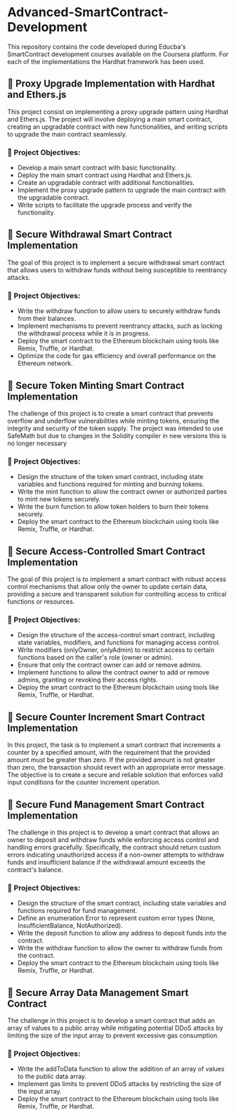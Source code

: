# Advanced-SmartContract-Development

This repository contains the code developed during Educba's SmartContract development courses available on the Coursera platform. For each of the implementations the Hardhat framework has been used.

## 📄 Proxy Upgrade Implementation with Hardhat and Ethers.js

This project consist on implementing a proxy upgrade pattern using Hardhat and Ethers.js. The project will involve deploying a main smart contract, creating an upgradable contract with new functionalities, and writing scripts to upgrade the main contract seamlessly.


### 📌 Project Objectives:

- Develop a main smart contract with basic functionality.
- Deploy the main smart contract using Hardhat and Ethers.js.
- Create an upgradable contract with additional functionalities.
- Implement the proxy upgrade pattern to upgrade the main contract with the upgradable contract.
- Write scripts to facilitate the upgrade process and verify the functionality.


## 📄 Secure Withdrawal Smart Contract Implementation

The goal of this project is to implement a secure withdrawal smart contract that allows users to withdraw funds without being susceptible to reentrancy attacks.

### 📌 Project Objectives:

- Write the withdraw function to allow users to securely withdraw funds from their balances.
- Implement mechanisms to prevent reentrancy attacks, such as locking the withdrawal process while it is in progress.
- Deploy the smart contract to the Ethereum blockchain using tools like Remix, Truffle, or Hardhat.
- Optimize the code for gas efficiency and overall performance on the Ethereum network.

## 📄 Secure Token Minting Smart Contract Implementation

The challenge of this project is to create a smart contract that prevents overflow and underflow vulnerabilities while minting tokens, ensuring the integrity and security of the token supply.
The project was intended to use SafeMath but due to changes in the Solidity compiler in new versions this is no longer necessary

### 📌 Project Objectives:

- Design the structure of the token smart contract, including state variables and functions required for minting and burning tokens.
- Write the mint function to allow the contract owner or authorized parties to mint new tokens securely.
- Write the burn function to allow token holders to burn their tokens securely.
- Deploy the smart contract to the Ethereum blockchain using tools like Remix, Truffle, or Hardhat.

## 📄 Secure Access-Controlled Smart Contract Implementation

The goal of this project is to implement a smart contract with robust access control mechanisms that allow only the owner to update certain data, providing a secure and transparent solution for controlling access to critical functions or resources.

### 📌 Project Objectives:

- Design the structure of the access-control smart contract, including state variables, modifiers, and functions for managing access control.
- Write modifiers (onlyOwner, onlyAdmin) to restrict access to certain functions based on the caller's role (owner or admin).
- Ensure that only the contract owner can add or remove admins.
- Implement functions to allow the contract owner to add or remove admins, granting or revoking their access rights.
- Deploy the smart contract to the Ethereum blockchain using tools like Remix, Truffle, or Hardhat.

## 📄 Secure Counter Increment Smart Contract Implementation

In this project, the task is to implement a smart contract that increments a counter by a specified amount, with the requirement that the provided amount must be greater than zero. If the provided amount is not greater than zero, the transaction should revert with an appropriate error message. The objective is to create a secure and reliable solution that enforces valid input conditions for the counter increment operation.


## 📄 Secure Fund Management Smart Contract Implementation

The challenge in this project is to develop a smart contract that allows an owner to deposit and withdraw funds while enforcing access control and handling errors gracefully. Specifically, the contract should return custom errors indicating unauthorized access if a non-owner attempts to withdraw funds and insufficient balance if the withdrawal amount exceeds the contract's balance.

### 📌 Project Objectives:

- Design the structure of the smart contract, including state variables and functions required for fund management.
- Define an enumeration Error to represent custom error types (None, InsufficientBalance, NotAuthorized).
- Write the deposit function to allow any address to deposit funds into the contract.
- Write the withdraw function to allow the owner to withdraw funds from the contract.
- Deploy the smart contract to the Ethereum blockchain using tools like Remix, Truffle, or Hardhat.

## 📄 Secure Array Data Management Smart Contract

The challenge in this project is to develop a smart contract that adds an array of values to a public array while mitigating potential DDoS attacks by limiting the size of the input array to prevent excessive gas consumption.

### 📌 Project Objectives:

- Write the addToData function to allow the addition of an array of values to the public data array.
- Implement gas limits to prevent DDoS attacks by restricting the size of the input array.
- Deploy the smart contract to the Ethereum blockchain using tools like Remix, Truffle, or Hardhat.




